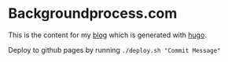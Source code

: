 # Backgroundprocess.com

This is the content for my [blog](http://backgroundprocess.com/) which is generated with [hugo](http://gohugo.io/).

Deploy to github pages by running `./deploy.sh "Commit Message"`
